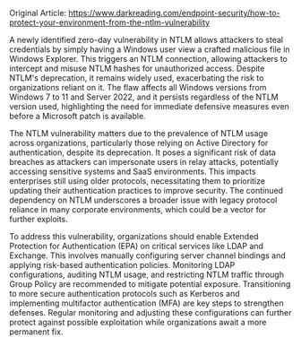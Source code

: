 Original Article: https://www.darkreading.com/endpoint-security/how-to-protect-your-environment-from-the-ntlm-vulnerability

A newly identified zero-day vulnerability in NTLM allows attackers to steal credentials by simply having a Windows user view a crafted malicious file in Windows Explorer. This triggers an NTLM connection, allowing attackers to intercept and misuse NTLM hashes for unauthorized access. Despite NTLM's deprecation, it remains widely used, exacerbating the risk to organizations reliant on it. The flaw affects all Windows versions from Windows 7 to 11 and Server 2022, and it persists regardless of the NTLM version used, highlighting the need for immediate defensive measures even before a Microsoft patch is available.

The NTLM vulnerability matters due to the prevalence of NTLM usage across organizations, particularly those relying on Active Directory for authentication, despite its deprecation. It poses a significant risk of data breaches as attackers can impersonate users in relay attacks, potentially accessing sensitive systems and SaaS environments. This impacts enterprises still using older protocols, necessitating them to prioritize updating their authentication practices to improve security. The continued dependency on NTLM underscores a broader issue with legacy protocol reliance in many corporate environments, which could be a vector for further exploits.

To address this vulnerability, organizations should enable Extended Protection for Authentication (EPA) on critical services like LDAP and Exchange. This involves manually configuring server channel bindings and applying risk-based authentication policies. Monitoring LDAP configurations, auditing NTLM usage, and restricting NTLM traffic through Group Policy are recommended to mitigate potential exposure. Transitioning to more secure authentication protocols such as Kerberos and implementing multifactor authentication (MFA) are key steps to strengthen defenses. Regular monitoring and adjusting these configurations can further protect against possible exploitation while organizations await a more permanent fix.